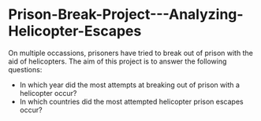 # Prison-Break-Project---Analyzing-Helicopter-Escapes
On multiple occassions, prisoners have tried to break out of prison with the aid of helicopters. The aim of this project is to answer the following questions:

- In which year did the most attempts at breaking out of prison with a helicopter occur?
- In which countries did the most attempted helicopter prison escapes occur?
